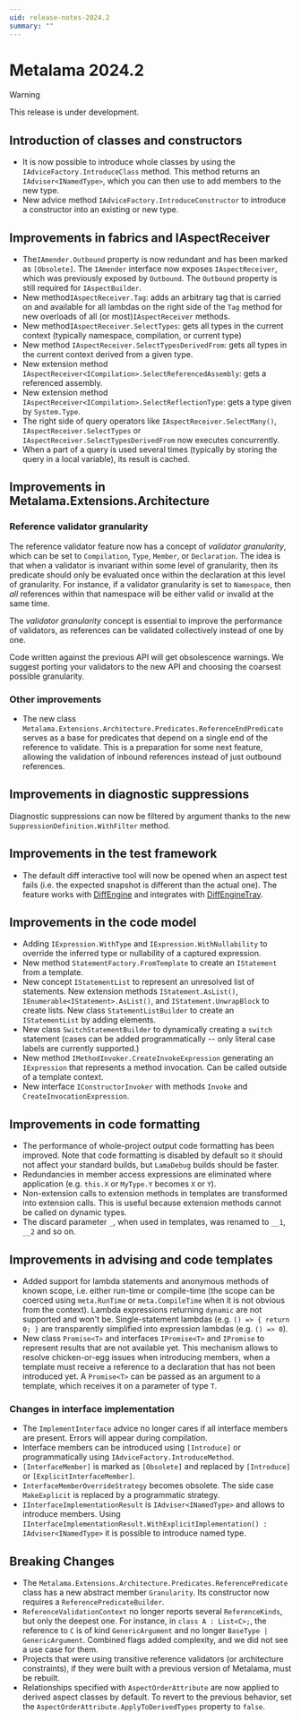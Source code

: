 ```yaml
---
uid: release-notes-2024.2
summary: ""
---
```


# Metalama 2024.2

> [!WARNING]
>  This release is under development.

## Introduction of classes and constructors

* It is now possible to introduce whole classes by using the `IAdviceFactory.IntroduceClass` method. This method returns an `IAdviser<INamedType>`, which you can then use to add members to the new type.
* New advice method `IAdviceFactory.IntroduceConstructor` to introduce a constructor into an existing or new type.



## Improvements in fabrics and IAspectReceiver

*  The`IAmender.Outbound` property is now redundant and has been marked as `[Obsolete]`. The `IAmender` interface now exposes `IAspectReceiver`, which was previously exposed by `Outbound`. The `Outbound` property is still required for `IAspectBuilder`.
* New method`IAspectReceiver.Tag`:  adds an arbitrary tag that is carried on and available for all lambdas on the right side of the `Tag` method for new overloads of all  (or most)`IAspectReceiver` methods.
* New method`IAspectReceiver.SelectTypes`: gets all types in the current context (typically namespace, compilation, or current type)
* New method `IAspectReceiver.SelectTypesDerivedFrom`: gets all types in the current context derived from a given type.
* New extension method `IAspectReceiver<ICompilation>.SelectReferencedAssembly`: gets a referenced assembly.
* New extension method `IAspectReceiver<ICompilation>.SelectReflectionType`: gets a type given by `System.Type`.
* The right side of query operators like `IAspectReceiver.SelectMany()`, `IAspectReceiver.SelectTypes` or `IAspectReceiver.SelectTypesDerivedFrom` now executes concurrently.
* When a part of a query is used several times (typically by storing the query in a local variable), its result is cached.

## Improvements in Metalama.Extensions.Architecture

### Reference validator granularity

The reference validator feature now has a concept of _validator granularity_, which can be set to `Compilation`, `Type`, `Member`, or `Declaration`. The idea is that when a validator is invariant within some level of granularity, then its predicate should only be evaluated once within the declaration at this level of granularity. For instance, if a validator granularity is set to `Namespace`, then _all_ references within that namespace will be either valid or invalid at the same time.

The _validator granularity_ concept is essential to improve the performance of validators, as references can be validated collectively instead of one by one.

Code written against the previous API will get obsolescence warnings. We suggest porting your validators to the new API and choosing the coarsest possible granularity.

### Other improvements

* The new class `Metalama.Extensions.Architecture.Predicates.ReferenceEndPredicate` serves as a base for predicates that depend on a single end of the reference to validate. This is a preparation for some next feature, allowing the validation of inbound references instead of just outbound references.

## Improvements in diagnostic suppressions

 Diagnostic suppressions can now be filtered by argument thanks to the new `SuppressionDefinition.WithFilter` method. 

## Improvements in the test framework

* The default diff interactive tool will now be opened when an aspect test fails (i.e. the expected snapshot is different than the actual one). The feature works with [DiffEngine](https://github.com/VerifyTests/DiffEngine) and integrates with [DiffEngineTray](https://github.com/VerifyTests/DiffEngine/blob/main/docs/tray.md).


## Improvements in the code model

* Adding `IExpression.WithType` and `IExpression.WithNullability` to override the inferred type or nullability of a captured expression.
* New method `StatementFactory.FromTemplate` to create an `IStatement` from a template.
* New concept `IStatementList` to represent an unresolved list of statements. New extension methods `IStatement.AsList()`, `IEnumerable<IStatement>.AsList()`, and `IStatement.UnwrapBlock` to create lists. New class `StatementListBuilder` to create an `IStatementList` by adding elements.
* New class `SwitchStatementBuilder` to dynamically creating a `switch` statement (cases can be added programmatically -- only literal case labels are currently supported.)
* New method `IMethodInvoker.CreateInvokeExpression` generating an `IExpression` that represents a method invocation. Can be called outside of a template context.
* New interface `IConstructorInvoker` with methods `Invoke` and `CreateInvocationExpression`.

## Improvements in code formatting

* The performance of whole-project output code formatting has been improved. Note that code formatting is disabled by default so it should not affect your standard builds, but `LamaDebug` builds should be faster.
* Redundancies in member access expressions are eliminated where application  (e.g. `this.X` or `MyType.Y` becomes `X` or `Y`).
* Non-extension calls to extension methods in templates are transformed into extension calls. This is useful because extension methods cannot be called on dynamic types.
* The discard parameter `_`, when used in templates, was renamed to `__1`, `__2` and so on.

## Improvements in advising and code templates

* Added support for lambda statements and anonymous methods of known scope, i.e. either run-time or compile-time (the scope can be coerced using `meta.RunTime` or `meta.CompileTime` when it is not obvious from the context). Lambda expressions returning `dynamic` are not supported and won't be. Single-statement lambdas (e.g. `() => { return 0; }` are transparently simplified into expression lambdas (e.g. `() => 0`).
* New class `Promise<T>` and interfaces `IPromise<T>` and `IPromise` to represent results that are not available yet. This mechanism allows to resolve chicken-or-egg issues when introducing members, when a template must receive a reference to a declaration that has not been introduced yet. A `Promise<T>` can be passed as an argument to a template, which receives it on a parameter of type `T`. 

### Changes in interface implementation
* The `ImplementInterface` advice no longer cares if all interface members are present. Errors will appear during compilation.
* Interface members can be introduced using `[Introduce]` or programmatically using `IAdviceFactory.IntroduceMethod`.
* `[InterfaceMember]` is marked as `[Obsolete]` and replaced by `[Introduce]` or `[ExplicitInterfaceMember]`.
* `InterfaceMemberOverrideStrategy` becomes obsolete. The side case `MakeExplicit` is replaced by a programmatic strategy.
* `IInterfaceImplementationResult` is `IAdviser<INamedType>` and allows to introduce members. Using `IInterfaceImplementationResult.WithExplicitImplementation() : IAdviser<INamedType>` it is possible to introduce named type.

## Breaking Changes

* The `Metalama.Extensions.Architecture.Predicates.ReferencePredicate` class has a new abstract member `Granularity`. Its constructor now requires a `ReferencePredicateBuilder`.
* `ReferenceValidationContext` no longer reports several `ReferenceKinds`, but only the deepest one. For instance, in `class A : List<C>;`,  the reference to `C` is of kind `GenericArgument` and no longer `BaseType | GenericArgument`. Combined flags added complexity, and we did not see a use case for them.
* Projects that were using transitive reference validators (or architecture constraints), if they were built with a previous version of Metalama, must be rebuilt. 
* Relationships specified with `AspectOrderAttribute` are now applied to derived aspect classes by default. To revert to the previous behavior, set the `AspectOrderAttribute.ApplyToDerivedTypes` property to `false`.